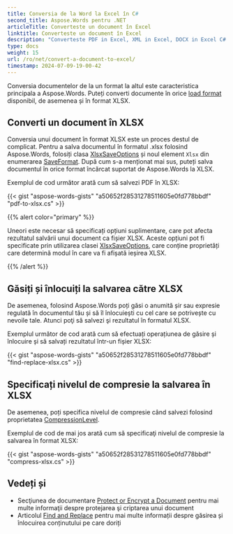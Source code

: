 ```yaml
---
title: Conversia de la Word la Excel în C#
second_title: Aspose.Words pentru .NET
articleTitle: Converteste un document în Excel
linktitle: Converteste un document în Excel
description: "Converteste PDF in Excel, XML in Excel, DOCX in Excel C#. Salvați un document în diferite formate la XLSX folosind C#."
type: docs
weight: 15
url: /ro/net/convert-a-document-to-excel/
timestamp: 2024-07-09-19-00-42
---
```


Conversia documentelor de la un format la altul este caracteristica principala a Aspose.Words. Puteți converti documente în orice [load format](https://reference.aspose.com/words/net/aspose.words/loadformat/) disponibil, de asemenea și în format XLSX.

## Converti un document în XLSX

Conversia unui document în format XLSX este un proces destul de complicat. Pentru a salva documentul în formatul .xlsx folosind Aspose.Words, folosiți clasa [XlsxSaveOptions](https://reference.aspose.com/words/net/aspose.words.saving/xlsxsaveoptions/) și noul element `Xlsx` din enumerarea [SaveFormat](https://reference.aspose.com/words/net/aspose.words/saveformat/). După cum s-a menționat mai sus, puteți salva documentul în orice format încărcat suportat de Aspose.Words la XLSX.

Exemplul de cod următor arată cum să salvezi PDF în XLSX:

{{< gist "aspose-words-gists" "a50652f28531278511605e0fd778bbdf" "pdf-to-xlsx.cs" >}}

{{% alert color="primary" %}}

Uneori este necesar să specificați opțiuni suplimentare, care pot afecta rezultatul salvării unui document ca fișier XLSX. Aceste opțiuni pot fi specificate prin utilizarea clasei [XlsxSaveOptions](https://reference.aspose.com/words/net/aspose.words.saving/xlsxsaveoptions/), care conține proprietăți care determină modul în care va fi afișată ieșirea XLSX.

{{% /alert %}}

## Găsiți și înlocuiți la salvarea către XLSX

De asemenea, folosind Aspose.Words poți găsi o anumită șir sau expresie regulată în documentul tău și să îl înlocuiești cu cel care se potrivește cu nevoile tale. Atunci poţi să salvezi şi rezultatul în formatul XLSX.

Exemplul următor de cod arată cum să efectuați operațiunea de găsire și înlocuire și să salvați rezultatul într-un fișier XLSX:

{{< gist "aspose-words-gists" "a50652f28531278511605e0fd778bbdf" "find-replace-xlsx.cs" >}}

## Specificați nivelul de compresie la salvarea în XLSX

De asemenea, poți specifica nivelul de compresie când salvezi folosind proprietatea [CompressionLevel](https://reference.aspose.com/words/net/aspose.words.saving/xlsxsaveoptions/compressionlevel/).

Exemplul de cod de mai jos arată cum să specificaţi nivelul de compresie la salvarea în format XLSX:

{{< gist "aspose-words-gists" "a50652f28531278511605e0fd778bbdf" "compress-xlsx.cs" >}}

## Vedeți și

- Secţiunea de documentare [Protect or Encrypt a Document](/words/net/protect-or-encrypt-a-document/) pentru mai multe informaţii despre protejarea şi criptarea unui document
- Articolul [Find and Replace](/words/net/find-and-replace/) pentru mai multe informații despre găsirea și înlocuirea conținutului pe care doriți
